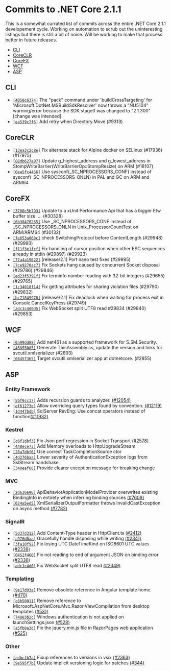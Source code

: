 # Commits to .NET Core 2.1.1

This is a somewhat currated list of commits across the entire .NET Core 2.1.1 developement cycle. Working on automation to scrub out the uninteresting listings but there is still a bit of noise. Will be working to make that process better in future releases.

* [CLI](#cli)
* [CoreCLR](#coreclr)
* [CoreFX](#corefx)
* [WCF](#wcf)
* [ASP](#asp)

## CLI

* [`[4050c6374]`](https://github.com/dotnet/cli/commit/4050c6374) The "pack" command under 'buildCrossTargeting' for 'Microsoft.DotNet.MSBuildSdkResolver' now throws a "NU5104" warning/error because the SDK stage0 was changed to "2.1.300" [change was intended].
* [`[ea539c7f6]`](https://github.com/dotnet/cli/commit/ea539c7f6) Add retry when Directory.Move (#9313)

## CoreCLR

* [`[13ea3c2c8e]`](https://github.com/dotnet/coreclr/commit/13ea3c2c8e) Fix alternate stack for Alpine docker on SELinux (#17936) (#17975)
* [`[88db627a97]`](https://github.com/dotnet/coreclr/commit/88db627a97) Update g_highest_address and g_lowest_address in StompWriteBarrier(WriteBarrierOp::StompResize) on ARM (#18107)
* [`[0ea5fc4456]`](https://github.com/dotnet/coreclr/commit/0ea5fc4456) Use sysconf(_SC_NPROCESSORS_CONF) instead of sysconf(_SC_NPROCESSORS_ONLN) in PAL and GC on ARM and ARM64

## CoreFX

* [`[3700c5b793]`](https://github.com/dotnet/corefx/commit/3700c5b793) Update to a xUnit Performance Api that has a bigger Etw buffer size. … (#30328)
* [`[6b38470265]`](https://github.com/dotnet/corefx/commit/6b38470265) Use _SC_NPROCESSORS_CONF instead of _SC_NPROCESSORS_ONLN in Unix_ProcessorCountTest on ARM/ARM64 (#30132)
* [`[fe653a068c]`](https://github.com/dotnet/corefx/commit/fe653a068c) check SwitchingProtocol before ContentLength (#29948) (#29993)
* [`[f11f3e1fcf]`](https://github.com/dotnet/corefx/commit/f11f3e1fcf) Fix handling of cursor position when other ESC sequences already in stdin (#29897) (#29923)
* [`[77a4a19622]`](https://github.com/dotnet/corefx/commit/77a4a19622) [release/2.1] Port nano test fixes (#29995)
* [`[7ce9270ac7]`](https://github.com/dotnet/corefx/commit/7ce9270ac7) Fix Sockets hang caused by concurrent Socket disposal (#29786) (#29846)
* [`[ed23f5391f]`](https://github.com/dotnet/corefx/commit/ed23f5391f) Fix terminfo number reading with 32-bit integers (#29655) (#29765)
* [`[1c34018f14]`](https://github.com/dotnet/corefx/commit/1c34018f14) Fix getting attributes for sharing violation files (#29790) (#29832)
* [`[bc71849976]`](https://github.com/dotnet/corefx/commit/bc71849976) [release/2.1] Fix deadlock when waiting for process exit in Console.CancelKeyPress (#29749)
* [`[adc1c4d0d5]`](https://github.com/dotnet/corefx/commit/adc1c4d0d5) Fix WebSocket split UTF8 read #29834 (#29840) (#29853)

## WCF

* [`[0a99dd88]`](https://github.com/dotnet/wcf/commit/0a99dd88) Add net461 as a supported framework for S.SM.Security.
* [`[45855085]`](https://github.com/dotnet/wcf/commit/45855085) Generate ThisAssembly.cs, update the version and links for svcutil.xmlserializer (#2893)
* [`[68457365]`](https://github.com/dotnet/wcf/commit/68457365) Target svcutil.xmlserializer app at dotnetcore. (#2855)

## ASP

### Entity Framework

* [`[5bf9cc37]`](https://github.com/aspnet/EntityFrameworkCore/commit/5bf9cc370699f86e3609c183b3b23bfe2e3b1b23) Adds recursion guards to analyzer. [(#12054)](https://github.com/aspnet/EntityFrameworkCore/issues/12054)
* [`[ef61273e]`](https://github.com/aspnet/EntityFrameworkCore/pull/12164/commits/ef61273ed948a2be8f0a081dc57b16ad3bc2de03) Allow overriding query types found by convention. [(#12119)](https://github.com/aspnet/EntityFrameworkCore/issues/12119)
* [`[1d447bdb]`](https://github.com/aspnet/EntityFrameworkCore/commit/1d447bdb0a550c52a04dcbd2cbc1200faa837686) SqlServer RevEng: Use concat operators instead of function[(#11932)](https://github.com/aspnet/EntityFrameworkCore/issues/11932)

### Kestrel

* [`[c6f1dbf3]`](https://github.com/aspnet/KestrelHttpServer/pull/2578/commits/c6f1dbf37840dfb7d0e46ec4907c87a7b27e60ea) Fix Json perf regression in Socket Transport [(#2578)](https://github.com/aspnet/KestrelHttpServer/issues/2578)
* [`[448ece73]`](https://github.com/aspnet/KestrelHttpServer/pull/2622/commits/448ece73cc670a75faec18eaf9d4cc3403a22222) Add Memory<byte> overloads to HttpUpgradeStream
* [`[28a7dbf6]`](https://github.com/aspnet/KestrelHttpServer/pull/2618/commits/28a7dbf6f13ff9611d6cb23fdeb227776823f714) Use correct TaskCompletionSource ctor
* [`[4d276baa]`](https://github.com/aspnet/KestrelHttpServer/pull/2614/commits/4d276baa6f5dcef8215ff3042c73f62ac09a806c) Lower severity of AuthenticationException logs from SslStream handshake
* [`[340eaf68]`](https://github.com/aspnet/KestrelHttpServer/pull/2623/commits/340eaf6831ce906145ad9f839185481e5cdea329) Provide clearer exception message for breaking change

### MVC

* [`[2d636696]`](https://github.com/aspnet/Mvc/commit/2d63669695379d7da9c92653c24c8c626df02dad)	ApiBehaviorApplicationModelProvider overwrites existing BindingInfo in entirety when inferring binding sources [(#7609)](https://github.com/aspnet/Mvc/issues/7609)
* [`[624a5ed5]`](https://github.com/aspnet/Mvc/commit/624a5ed522e8e32a97fb1ba61e25d2302a5abfed)	XmlSerializerOutputFormatter throws InvalidCastException on async method [(#7782)](https://github.com/aspnet/Mvc/issues/7782)

### SignalR

* [`[5d37d312]`](https://github.com/aspnet/SignalR/commit/5d37d312e043c73a5f6d1db2c1e57a1c1280fb46)	Add Content-Type header in HttpClient.ts [(#2412)](https://github.com/aspnet/SignalR/issues/2412)
* [`[c976d0aa]`](https://github.com/aspnet/SignalR/commit/c976d0aa6ed4c77574aa49a46a178008a0cb1636)	Gracefully handle disposing while writing [(#2341)](https://github.com/aspnet/SignalR/issues/2341)
* [`[3fa10f92]`](https://github.com/aspnet/SignalR/commit/3fa10f92adf8be2c3c390ed78251143f82c0745c)	Fix losing UTC DateTimeKind on ISO8601 UTC values [(#2339)](https://github.com/aspnet/SignalR/issues/2339)
* [`[0452f460]`](https://github.com/aspnet/SignalR/commit/0452f460c65b7de2806f12bea44c615b229534f5)	Fix not reading to end of argument JSON on binding error [(#2336)](https://github.com/aspnet/SignalR/issues/2336)
* [`[adc1c4d0]`](https://github.com/dotnet/corefx/commit/adc1c4d0d5d7886d63b3372559cb2f5cf942ffd9)	Fix WebSocket split UTF8 read [(#2349)](https://github.com/aspnet/SignalR/issues/2349)

### Templating

* [`[9e17d93a]`](https://github.com/aspnet/templating/commit/9e17d93acf4cc9eebc12560ff55e6027b2c5ba87) Remove obsolete reference in Angular template home. [(#470)](https://github.com/aspnet/templating/issues/470)
* [`[c6b50011]`](https://github.com/aspnet/templating/commit/c6b5001149fb39e2d030f564385ebd05b5de6f2d) Remove reference to Microsoft.AspNetCore.Mvc.Razor.ViewCompilation from desktop templates [(#531)](https://github.com/aspnet/templating/issues/531)
* [`[74883b2c]`](https://github.com/aspnet/templating/commit/74883b2cf035ae0a05d99cc125ce352eade66d40) Windows authentication is not applied on launchSettings.json [(#528)](https://github.com/aspnet/templating/issues/528)
* [`[a5fb8a3d]`](https://github.com/aspnet/templating/pull/543/commits/a5fb8a3d3cb582ca4fadf71098a3b1bc16ed5a18) Fix the jquery.min.js file in RazorPages web application [(#525)](https://github.com/aspnet/templating/issues/525)

### Other

* [`[cdbcfb7a]`](https://github.com/aspnet/Razor/commit/cdbcfb7a05db42f33c27aff0dcffa76735db13e7) Fixup references to versions in vsix [(#2363)](https://github.com/aspnet/Razor/issues/2363)
* [`[9e595f7b]`](https://github.com/aspnet/websdk/commit/9e595f7b78ff0b0bee35ad47d7af417adee8b7b7) Update implicit versioning logic for patches [(#344)](https://github.com/aspnet/websdk/issues/344)